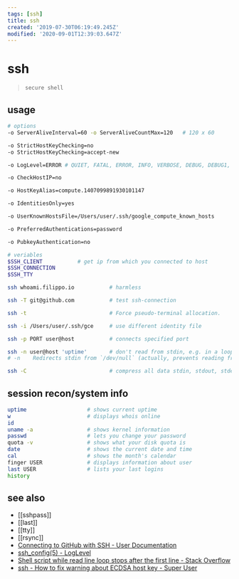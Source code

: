 ```yaml
---
tags: [ssh]
title: ssh
created: '2019-07-30T06:19:49.245Z'
modified: '2020-09-01T12:39:03.647Z'
---
```


# ssh
> `secure shell`

## usage
```sh
# options
-o ServerAliveInterval=60 -o ServerAliveCountMax=120   # 120 x 60

-o StrictHostKeyChecking=no
-o StrictHostKeyChecking=accept-new

-o LogLevel=ERROR # QUIET, FATAL, ERROR, INFO, VERBOSE, DEBUG, DEBUG1, DEBUG2, and DEBUG3

-o CheckHostIP=no

-o HostKeyAlias=compute.1407099891930101147 

-o IdentitiesOnly=yes 

-o UserKnownHostsFile=/Users/user/.ssh/google_compute_known_hosts 

-o PreferredAuthentications=password

-o PubkeyAuthentication=no

# veriables
$SSH_CLIENT           # get ip from which you connected to host
$SSH_CONNECTION
$SSH_TTY

ssh whoami.filippo.io           # harmless

ssh -T git@github.com           # test ssh-connection

ssh -t                          # Force pseudo-terminal allocation.

ssh -i /Users/user/.ssh/gce     # use different identity file

ssh -p PORT user@host           # connects specified port

ssh -n user@host 'uptime'       # don't read from stdin, e.g. in a loop
# -n    Redirects stdin from `/dev/null` (actually, prevents reading from `stdin`)

ssh -C                          # compress all data stdin, stdout, stderr, x11, tpc, unix-domain-connections via gzip
```

## session recon/system info
```sh
uptime                   # shows current uptime
w                        # displays whois online
id
uname -a                 # shows kernel information
passwd                   # lets you change your password
quota -v                 # shows what your disk quota is
date                     # shows the current date and time
cal                      # shows the month's calendar
finger USER              # displays information about user
last USER                # lists your last logins
history
```

## see also
- [[sshpass]]
- [[last]]
- [[tty]]
- [[rsync]]
- [Connecting to GitHub with SSH - User Documentation](https://help.github.com/articles/connecting-to-github-with-ssh/)
- [ssh_config(5) - LogLevel](http://man.openbsd.org/cgi-bin/man.cgi/OpenBSD-current/man5/ssh_config.5?query=ssh_config#LogLevel)
- [Shell script while read line loop stops after the first line - Stack Overflow](https://stackoverflow.com/a/13800476)
- [ssh - How to fix warning about ECDSA host key - Super User](https://superuser.com/a/421024/341187)
